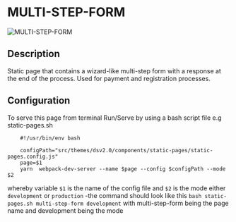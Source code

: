 # MULTI-STEP-FORM

![ MULTI-STEP-FORM](https://i.postimg.cc/52m98Tbv/multi-step.png)

## Description

Static page that contains a wizard-like multi-step form with a response at the end of the process. Used for payment and registration processes.

## Configuration

To serve this page from terminal Run/Serve by using a bash script file e.g static-pages.sh

```
    #!/usr/bin/env bash

    configPath="src/themes/dsv2.0/components/static-pages/static-pages.config.js"
    page=$1
    yarn  webpack-dev-server --name $page --config $configPath --mode $2
```
whereby variable `$1` is the name of the config file and `$2` is the mode either `development` or `production`
-the command should look like this `bash static-pages.sh multi-step-form development` with multi-step-form being the page name and development being the mode